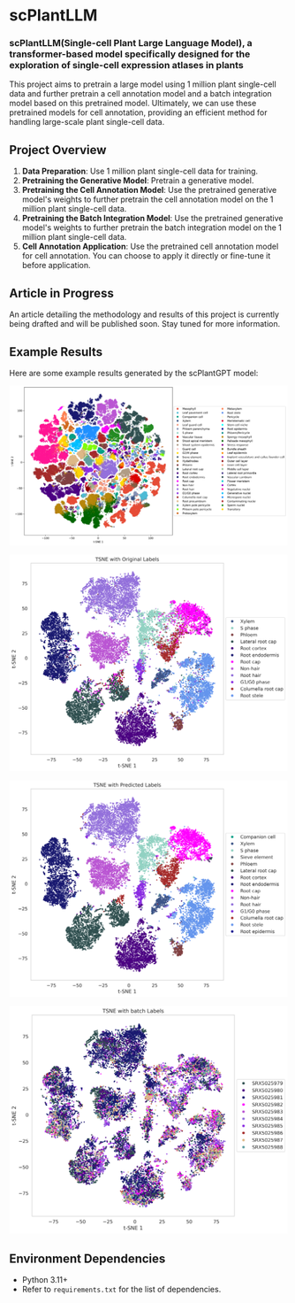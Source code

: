 
# scPlantLLM

### scPlantLLM(Single-cell Plant Large Language Model), a transformer-based model specifically designed for the exploration of single-cell expression atlases in plants

This project aims to pretrain a large model using 1 million plant single-cell data and further pretrain a cell annotation model and a batch integration model based on this pretrained model. Ultimately, we can use these pretrained models for cell annotation, providing an efficient method for handling large-scale plant single-cell data.

## Project Overview

1. **Data Preparation**: Use 1 million plant single-cell data for training.
2. **Pretraining the Generative Model**: Pretrain a generative model.
3. **Pretraining the Cell Annotation Model**: Use the pretrained generative model's weights to further pretrain the cell annotation model on the 1 million plant single-cell data.
4. **Pretraining the Batch Integration Model**: Use the pretrained generative model's weights to further pretrain the batch integration model on the 1 million plant single-cell data.
5. **Cell Annotation Application**: Use the pretrained cell annotation model for cell annotation. You can choose to apply it directly or fine-tune it before application.

## Article in Progress

An article detailing the methodology and results of this project is currently being drafted and will be published soon. Stay tuned for more information.

## Example Results

Here are some example results generated by the scPlantGPT model:

![Example Result 1](images/tsne_cell_embedding.png)


![Example Result 2](images/annotation.png)

![Example Result 3](images/prediction.png)

![Example Result 4](images/integration.png)

<!-- ## Table of Contents

- [Installation](#installation)
- [Usage](#usage)
- [File Structure](#file-structure)
- [Contribution](#contribution)
- [License](#license)
- [Contact](#contact) -->

<!-- ## Installation -->

## Environment Dependencies

- Python 3.11+
- Refer to `requirements.txt` for the list of dependencies.

<!-- ### Steps

1. Clone this repository
    ```bash
    git@github.com:cgshuo/scPlantGPT.git
    ```

2. Create and activate a virtual environment (optional)
    ```bash
    python -m venv venv
    source venv/bin/activate  # For Windows, use `venv\Scripts\activate`
    ```

3. Install dependencies
    ```bash
    pip install -r requirements.txt
    ```

## Usage

### Data Preparation

### Pretraining the Generative Model -->
